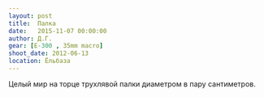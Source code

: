 ```yaml
---
layout: post
title:  Палка
date:   2015-11-07 00:00:00
author: Д.Г.
gear: [E-300 , 35mm macro]
shoot_date: 2012-06-13
location: Ёльбаза
---
```


Целый мир на торце трухлявой палки диаметром в пару сантиметров.
